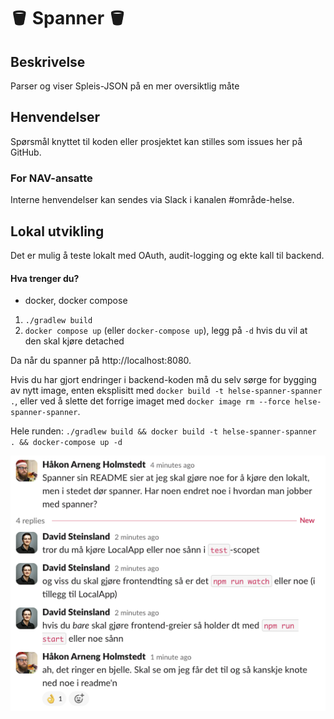 
# 🪣 Spanner 🪣

## Beskrivelse
Parser og viser Spleis-JSON på en mer oversiktlig måte

## Henvendelser
Spørsmål knyttet til koden eller prosjektet kan stilles som issues her på GitHub.
### For NAV-ansatte
Interne henvendelser kan sendes via Slack i kanalen #område-helse.

## Lokal utvikling
Det er mulig å teste lokalt med OAuth, audit-logging og ekte kall til backend.

#### Hva trenger du?
- docker, docker compose

1. `./gradlew build`
2. `docker compose up` (eller `docker-compose up`), legg på `-d` hvis du vil at den skal kjøre detached

Da når du spanner på http://localhost:8080.

Hvis du har gjort endringer i backend-koden må du selv sørge for bygging av nytt image, enten eksplisitt med
`docker build -t helse-spanner-spanner .`, eller ved å slette det forrige imaget med
`docker image rm --force helse-spanner-spanner`.

Hele runden: `./gradlew build && docker build -t helse-spanner-spanner . && docker-compose up -d`

![Eventuelt sånn](https://github.com/navikt/helse-spanner/blob/main/docs/spanner-instruksjoner.png?raw=true)